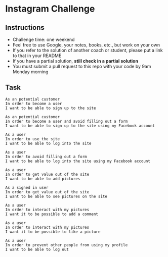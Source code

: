 Instagram Challenge
===================

Instructions
-------
* Challenge time: one weekend
* Feel free to use Google, your notes, books, etc., but work on your own
* If you refer to the solution of another coach or student, please put a link to that in your README
* If you have a partial solution, **still check in a partial solution**
* You must submit a pull request to this repo with your code by 9am Monday morning

Task
-----
```
As an potential customer
In order to become a user
I want to be able to sign up to the site
```
```
As an potential customer
In order to become a user and avoid filling out a form
I want to be able to sign up to the site using my Facebook account
```
```
As a user
In order to use the site
I want to be able to log into the site
```
```
As a user
In order to avoid filling out a form
I want to be able to log into the site using my Facebook account
```
```
As a user
In order to get value out of the site
I want to be able to add pictures
```
```
As a signed in user
In order to get value out of the site
I want to be able to see pictures on the site
```
```
As a user
In order to interact with my pictures
I want it to be possible to add a comment  
```
```
As a user
In order to interact with my pictures
I want it to be possible to like a picture
```
```
As a user
In order to prevent other people from using my profile
I want to be able to log out
```
